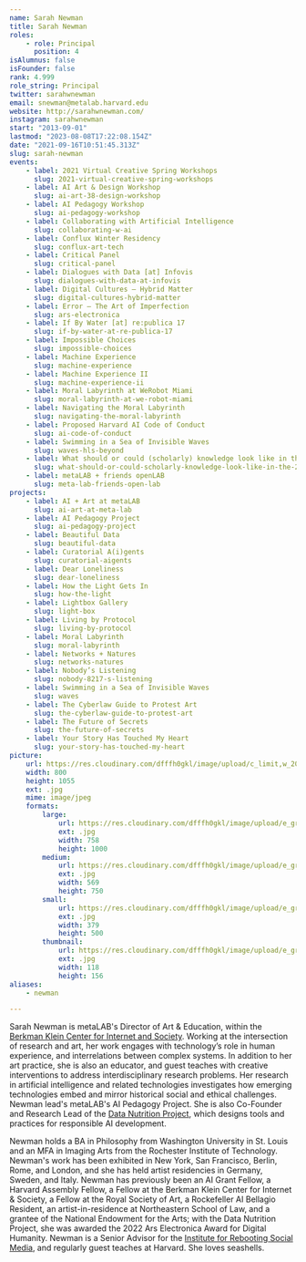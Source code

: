 ```yaml
---
name: Sarah Newman
title: Sarah Newman
roles:
    - role: Principal
      position: 4
isAlumnus: false
isFounder: false
rank: 4.999
role_string: Principal
twitter: sarahwnewman
email: snewman@metalab.harvard.edu
website: http://sarahwnewman.com/
instagram: sarahwnewman
start: "2013-09-01"
lastmod: "2023-08-08T17:22:08.154Z"
date: "2021-09-16T10:51:45.313Z"
slug: sarah-newman
events:
    - label: 2021 Virtual Creative Spring Workshops
      slug: 2021-virtual-creative-spring-workshops
    - label: AI Art & Design Workshop
      slug: ai-art-38-design-workshop
    - label: AI Pedagogy Workshop
      slug: ai-pedagogy-workshop
    - label: Collaborating with Artificial Intelligence
      slug: collaborating-w-ai
    - label: Conflux Winter Residency
      slug: conflux-art-tech
    - label: Critical Panel
      slug: critical-panel
    - label: Dialogues with Data [at] Infovis
      slug: dialogues-with-data-at-infovis
    - label: Digital Cultures – Hybrid Matter
      slug: digital-cultures-hybrid-matter
    - label: Error – The Art of Imperfection
      slug: ars-electronica
    - label: If By Water [at] re:publica 17
      slug: if-by-water-at-re-publica-17
    - label: Impossible Choices
      slug: impossible-choices
    - label: Machine Experience
      slug: machine-experience
    - label: Machine Experience II
      slug: machine-experience-ii
    - label: Moral Labyrinth at WeRobot Miami
      slug: moral-labyrinth-at-we-robot-miami
    - label: Navigating the Moral Labyrinth
      slug: navigating-the-moral-labyrinth
    - label: Proposed Harvard AI Code of Conduct
      slug: ai-code-of-conduct
    - label: Swimming in a Sea of Invisible Waves
      slug: waves-hls-beyond
    - label: What should or could (scholarly) knowledge look like in the 21st century?
      slug: what-should-or-could-scholarly-knowledge-look-like-in-the-21st-century
    - label: metaLAB + friends openLAB
      slug: meta-lab-friends-open-lab
projects:
    - label: AI + Art at metaLAB
      slug: ai-art-at-meta-lab
    - label: AI Pedagogy Project
      slug: ai-pedagogy-project
    - label: Beautiful Data
      slug: beautiful-data
    - label: Curatorial A(i)gents
      slug: curatorial-aigents
    - label: Dear Loneliness
      slug: dear-loneliness
    - label: How the Light Gets In
      slug: how-the-light
    - label: Lightbox Gallery
      slug: light-box
    - label: Living by Protocol
      slug: living-by-protocol
    - label: Moral Labyrinth
      slug: moral-labyrinth
    - label: Networks + Natures
      slug: networks-natures
    - label: Nobody’s Listening
      slug: nobody-8217-s-listening
    - label: Swimming in a Sea of Invisible Waves
      slug: waves
    - label: The Cyberlaw Guide to Protest Art
      slug: the-cyberlaw-guide-to-protest-art
    - label: The Future of Secrets
      slug: the-future-of-secrets
    - label: Your Story Has Touched My Heart
      slug: your-story-has-touched-my-heart
picture:
    url: https://res.cloudinary.com/dfffh0gkl/image/upload/c_limit,w_2000,h_2000/e_grayscale/v1629122129/newman_268d9cfd9e.jpg
    width: 800
    height: 1055
    ext: .jpg
    mime: image/jpeg
    formats:
        large:
            url: https://res.cloudinary.com/dfffh0gkl/image/upload/e_grayscale/v1629122131/large_newman_268d9cfd9e.jpg
            ext: .jpg
            width: 758
            height: 1000
        medium:
            url: https://res.cloudinary.com/dfffh0gkl/image/upload/e_grayscale/v1629122131/medium_newman_268d9cfd9e.jpg
            ext: .jpg
            width: 569
            height: 750
        small:
            url: https://res.cloudinary.com/dfffh0gkl/image/upload/e_grayscale/v1629122131/small_newman_268d9cfd9e.jpg
            ext: .jpg
            width: 379
            height: 500
        thumbnail:
            url: https://res.cloudinary.com/dfffh0gkl/image/upload/e_grayscale/v1629122130/thumbnail_newman_268d9cfd9e.jpg
            ext: .jpg
            width: 118
            height: 156
aliases:
    - newman

---
```

Sarah Newman is metaLAB's Director of Art & Education, within the [Berkman Klein Center for Internet and Society](https://cyber.harvard.edu/). Working at the intersection of research and art, her work engages with technology’s role in human experience, and interrelations between complex systems. In addition to her art practice, she is also an educator, and guest teaches with creative interventions to address interdisciplinary research problems. Her research in artificial intelligence and related technologies investigates how emerging technologies embed and mirror historical social and ethical challenges. Newman lead's metaLAB's AI Pedagogy Project. She is also Co-Founder and Research Lead of the [Data Nutrition Project](https://datanutrition.org/), which designs tools and practices for responsible AI development. 

Newman holds a BA in Philosophy from Washington University in St. Louis and an MFA in Imaging Arts from the Rochester Institute of Technology. Newman's work has been exhibited in New York, San Francisco, Berlin, Rome, and London, and she has held artist residencies in Germany, Sweden, and Italy.  Newman has previously been an AI Grant Fellow, a Harvard Assembly Fellow, a Fellow at the Berkman Klein Center for Internet & Society, a Fellow at the Royal Society of Art, a Rockefeller AI Bellagio Resident, an artist-in-residence at Northeastern School of Law, and a grantee of the National Endowment for the Arts; with the Data Nutrition Project, she was awarded the 2022 Ars Electronica Award for Digital Humanity. Newman is a Senior Advisor for the [Institute for Rebooting Social Media](https://rebootingsocialmedia.org/), and regularly guest teaches at Harvard. She loves seashells.
